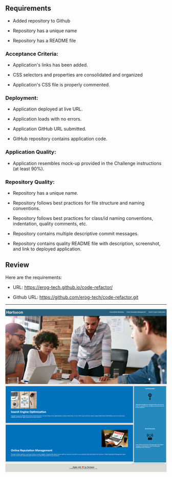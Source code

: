 
## Requirements

* Added repository to Github

* Repository has a unique name

* Repository has a README file


### Acceptance Criteria:

  * Application's links has been added.

  * CSS selectors and properties are consolidated and organized

  * Application's CSS file is properly commented.

### Deployment:

* Application deployed at live URL.

* Application loads with no errors.

* Application GitHub URL submitted.

* GitHub repository contains application code.

### Application Quality:

* Application resembles mock-up provided in the Challenge instructions (at least 90%).

### Repository Quality:

* Repository has a unique name.

* Repository follows best practices for file structure and naming conventions.

* Repository follows best practices for class/id naming conventions, indentation, quality comments, etc.

* Repository contains multiple descriptive commit messages.

* Repository contains quality README file with description, screenshot, and link to deployed application.

## Review

Here are the requirements:


* URL: https://erog-tech.github.io/code-refactor/

* Github URL: https://github.com/erog-tech/code-refactor.git

---
![Alt text](./images/header.png?raw=true "Header")
![Alt text](./images/section.png?raw=true "Header")
![Alt text](./images/footer.png?raw=true "Header")
